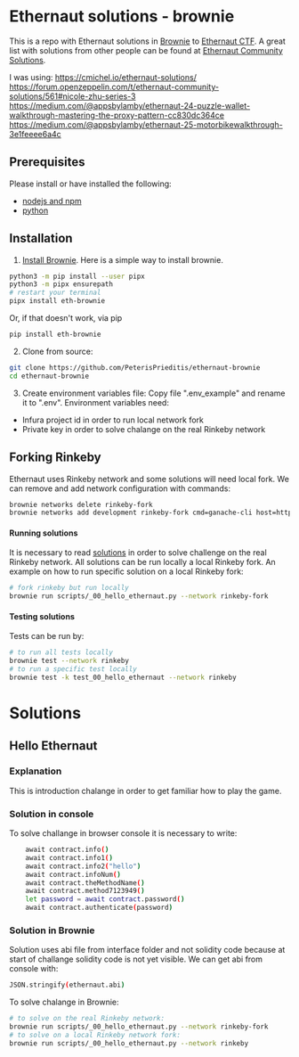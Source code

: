 # Ethernaut solutions - brownie

This is a repo with Ethernaut solutions in [Brownie](https://eth-brownie.readthedocs.io/en/stable/) to [Ethernaut CTF](https://ethernaut.openzeppelin.com/). A great list with solutions from other people can be found at [Ethernaut Community Solutions](https://forum.openzeppelin.com/t/ethernaut-community-solutions/561).

I was using:
https://cmichel.io/ethernaut-solutions/
https://forum.openzeppelin.com/t/ethernaut-community-solutions/561#nicole-zhu-series-3
https://medium.com/@appsbylamby/ethernaut-24-puzzle-wallet-walkthrough-mastering-the-proxy-pattern-cc830dc364ce
https://medium.com/@appsbylamby/ethernaut-25-motorbikewalkthrough-3e1feeee6a4c

## Prerequisites

Please install or have installed the following:

- [nodejs and npm](https://nodejs.org/en/download/)
- [python](https://www.python.org/downloads/)
## Installation

1. [Install Brownie](https://eth-brownie.readthedocs.io/en/stable/install.html). Here is a simple way to install brownie.


```bash
python3 -m pip install --user pipx
python3 -m pipx ensurepath
# restart your terminal
pipx install eth-brownie
```
Or, if that doesn't work, via pip
```bash
pip install eth-brownie
```

2. Clone from source:
```bash
git clone https://github.com/PeterisPrieditis/ethernaut-brownie
cd ethernaut-brownie
```

3. Create environment variables file:
Copy file ".env_example" and rename it to ".env". Environment variables need:
- Infura project id in order to run local network fork
- Private key in order to solve chalange on the real Rinkeby network

## Forking Rinkeby

Ethernaut uses Rinkeby network and some solutions will need local fork. We can remove and add network configuration with commands:
```bash
brownie networks delete rinkeby-fork
brownie networks add development rinkeby-fork cmd=ganache-cli host=http://127.0.0.1 fork='https://rinkeby.infura.io/v3/$WEB3_INFURA_PROJECT_ID' accounts=10 mnemonic=brownie port=8545
```

#### Running solutions

It is necessary to read [solutions](https://github.com/PeterisPrieditis/ethernaut-brownie/tree/master/solutions) in order to solve challenge on the real Rinkeby network. All solutions can be run locally a local Rinkeby fork. An example on how to run specific solution on a local Rinkeby fork:
```bash
# fork rinkeby but run locally
brownie run scripts/_00_hello_ethernaut.py --network rinkeby-fork
```

#### Testing solutions

Tests can be run by:
```bash
# to run all tests locally
brownie test --network rinkeby
# to run a specific test locally
brownie test -k test_00_hello_ethernaut --network rinkeby
```

# Solutions

## Hello Ethernaut

### Explanation

This is introduction chalange in order to get familiar how to play the game.

### Solution in console

To solve challange in browser console it is necessary to write:
```bash
    await contract.info()
    await contract.info1()
    await contract.info2("hello")
    await contract.infoNum()
    await contract.theMethodName()
    await contract.method7123949()
    let password = await contract.password()
    await contract.authenticate(password)
```

### Solution in Brownie

Solution uses abi file from interface folder and not solidity code because at start of challange solidity code is not yet visible. We can get abi from console with:
```bash
JSON.stringify(ethernaut.abi)
```

To solve chalange in Brownie:
```bash
# to solve on the real Rinkeby network:
brownie run scripts/_00_hello_ethernaut.py --network rinkeby-fork
# to solve on a local Rinkeby network fork:
brownie run scripts/_00_hello_ethernaut.py --network rinkeby
```